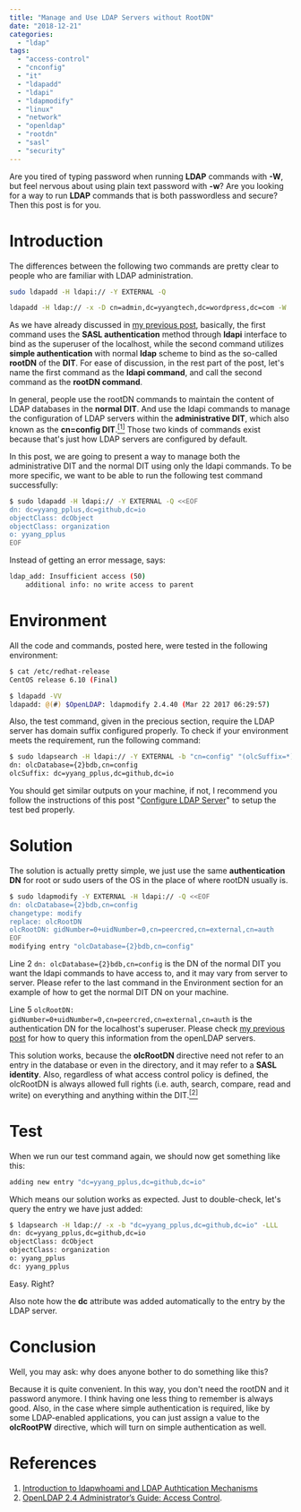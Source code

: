 ```yaml
---
title: "Manage and Use LDAP Servers without RootDN"
date: "2018-12-21"
categories:
  - "ldap"
tags:
  - "access-control"
  - "cnconfig"
  - "it"
  - "ldapadd"
  - "ldapi"
  - "ldapmodify"
  - "linux"
  - "network"
  - "openldap"
  - "rootdn"
  - "sasl"
  - "security"
---
```


Are you tired of typing password when running **LDAP** commands with **-W**, but feel nervous about using plain text password with **-w**? Are you looking for a way to run **LDAP** commands that is both passwordless and secure? Then this post is for you.


# Introduction

The differences between the following two commands are pretty clear to people who are familiar with LDAP administration.

```bash
sudo ldapadd -H ldapi:// -Y EXTERNAL -Q
```

```bash
ldapadd -H ldap:// -x -D cn=admin,dc=yyangtech,dc=wordpress,dc=com -W
```

As we have already discussed in [my previous post]({{page.previous.url}}), basically, the first command uses the **SASL authentication** method through **ldapi** interface to bind as the superuser of the localhost, while the second command utilizes **simple authentication** with normal **ldap** scheme to bind as the so-called **rootDN** of the **DIT**. For ease of discussion, in the rest part of the post, let's name the first command as the **ldapi command**, and call the second command as the **rootDN command**.

In general, people use the rootDN commands to maintain the content of LDAP databases in the **normal DIT**. And use the ldapi commands to manage the configuration of LDAP servers within the **administrative DIT**, which also known as the **cn=config DIT**.[<sup>\[1\]</sup>](#references) Those two kinds of commands exist because that's just how LDAP servers are configured by default.

In this post, we are going to present a way to manage both the administrative DIT and the normal DIT using only the ldapi commands. To be more specific, we want to be able to run the following test command successfully:

```bash
$ sudo ldapadd -H ldapi:// -Y EXTERNAL -Q <<EOF
dn: dc=yyang_pplus,dc=github,dc=io
objectClass: dcObject
objectClass: organization
o: yyang_pplus
EOF
```

Instead of getting an error message, says:

```bash
ldap_add: Insufficient access (50)
    additional info: no write access to parent
```


# Environment

All the code and commands, posted here, were tested in the following environment:

```bash
$ cat /etc/redhat-release
CentOS release 6.10 (Final)

$ ldapadd -VV
ldapadd: @(#) $OpenLDAP: ldapmodify 2.4.40 (Mar 22 2017 06:29:57)
```

Also, the test command, given in the precious section, require the LDAP server has domain suffix configured properly. To check if your environment meets the requirement, run the following command:

```bash
$ sudo ldapsearch -H ldapi:// -Y EXTERNAL -b "cn=config" "(olcSuffix=*)" olcSuffix -LLL -Q
dn: olcDatabase={2}bdb,cn=config
olcSuffix: dc=yyang_pplus,dc=github,dc=io
```

You should get similar outputs on your machine, if not, I recommend you follow the instructions of this post "[Configure LDAP Server](https://www.server-world.info/en/note?os=CentOS_6&p=ldap)" to setup the test bed properly.


# Solution

The solution is actually pretty simple, we just use the same **authentication DN** for root or sudo users of the OS in the place of where rootDN usually is.

```bash
$ sudo ldapmodify -Y EXTERNAL -H ldapi:// -Q <<EOF
dn: olcDatabase={2}bdb,cn=config
changetype: modify
replace: olcRootDN
olcRootDN: gidNumber=0+uidNumber=0,cn=peercred,cn=external,cn=auth
EOF
modifying entry "olcDatabase={2}bdb,cn=config"
```

Line 2 `dn: olcDatabase={2}bdb,cn=config` is the DN of the normal DIT you want the ldapi commands to have access to, and it may vary from server to server. Please refer to the last command in the Environment section for an example of how to get the normal DIT DN on your machine.

Line 5 `olcRootDN: gidNumber=0+uidNumber=0,cn=peercred,cn=external,cn=auth` is the authentication DN for the localhost's superuser. Please check [my previous post]({{page.previous.url}}) for how to query this information from the openLDAP servers.

This solution works, because the **olcRootDN** directive need not refer to an entry in the database or even in the directory, and it may refer to a **SASL identity**. Also, regardless of what access control policy is defined, the olcRootDN is always allowed full rights (i.e. auth, search, compare, read and write) on everything and anything within the DIT.[<sup>\[2\]</sup>](#references)


# Test

When we run our test command again, we should now get something like this:

```bash
adding new entry "dc=yyang_pplus,dc=github,dc=io"
```

Which means our solution works as expected. Just to double-check, let's query the entry we have just added:

```bash
$ ldapsearch -H ldap:// -x -b "dc=yyang_pplus,dc=github,dc=io" -LLL
dn: dc=yyang_pplus,dc=github,dc=io
objectClass: dcObject
objectClass: organization
o: yyang_pplus
dc: yyang_pplus
```

Easy. Right?

Also note how the **dc** attribute was added automatically to the entry by the LDAP server.


# Conclusion

Well, you may ask: why does anyone bother to do something like this?

Because it is quite convenient. In this way, you don't need the rootDN and it password anymore. I think having one less thing to remember is always good. Also, in the case where simple authentication is required, like by some LDAP-enabled applications, you can just assign a value to the **olcRootPW** directive, which will turn on simple authentication as well.


# References

1. [Introduction to ldapwhoami and LDAP Authtication Mechanisms]({{page.previous.url}})
1. [OpenLDAP 2.4 Administrator’s Guide: Access Control](https://www.openldap.org/doc/admin24/access-control.html).
